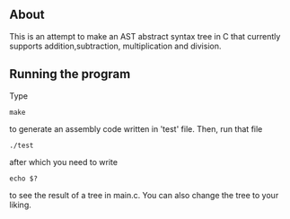 ## About
This is an attempt to make an AST abstract syntax tree in C
that currently supports addition,subtraction, multiplication
and division.

## Running the program
Type 
```
make
```
to generate an assembly code written in 'test' file.
Then, run that file 
```
./test
```
after which you need to write 
```
echo $?
```
to see the result of a tree in main.c.
You can also change the tree to your liking.
